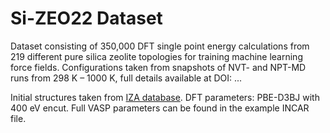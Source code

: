 # Si-ZEO22 Dataset

Dataset consisting of 350,000 DFT single point energy calculations from 219 different pure silica zeolite topologies for training machine learning force fields.
Configurations taken from snapshots of NVT- and NPT-MD runs from 298 K – 1000 K, full details available at DOI: ...

Initial structures taken from [IZA database](https://asia.iza-structure.org/IZA-SC/ftc_table.php). 
DFT parameters: PBE-D3BJ with 400 eV encut. Full VASP parameters can be found in the example INCAR file.
